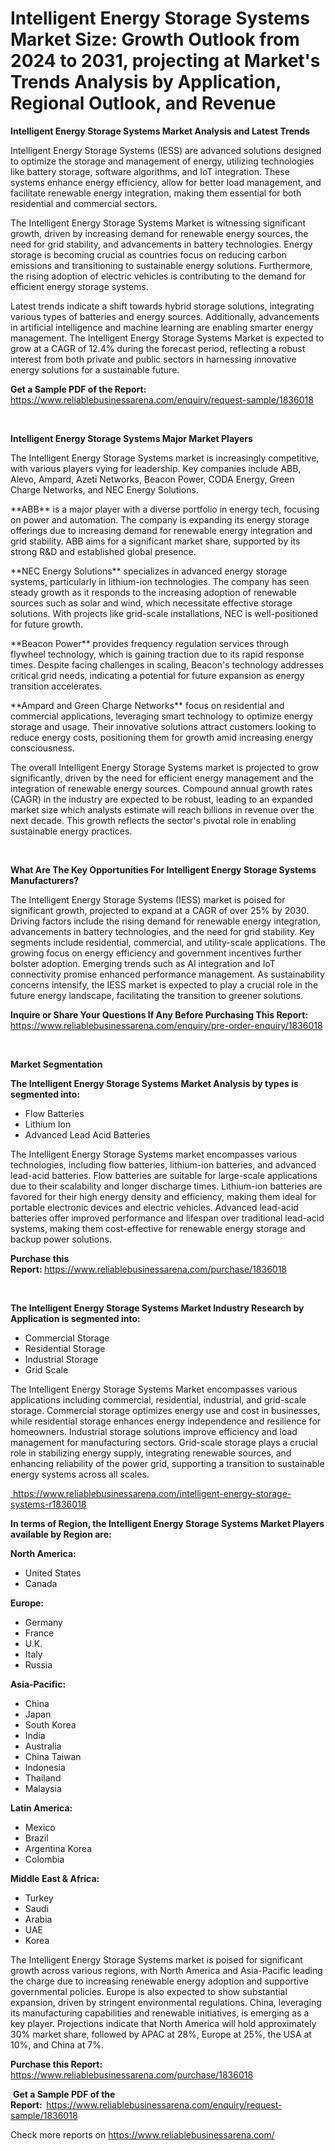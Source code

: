 <p><h1>Intelligent Energy Storage Systems Market Size: Growth Outlook from 2024 to 2031, projecting at Market's Trends Analysis by Application, Regional Outlook, and Revenue</h1></p><p><strong>Intelligent Energy Storage Systems Market Analysis and Latest Trends</strong></p>
<p><p>Intelligent Energy Storage Systems (IESS) are advanced solutions designed to optimize the storage and management of energy, utilizing technologies like battery storage, software algorithms, and IoT integration. These systems enhance energy efficiency, allow for better load management, and facilitate renewable energy integration, making them essential for both residential and commercial sectors.</p><p>The Intelligent Energy Storage Systems Market is witnessing significant growth, driven by increasing demand for renewable energy sources, the need for grid stability, and advancements in battery technologies. Energy storage is becoming crucial as countries focus on reducing carbon emissions and transitioning to sustainable energy solutions. Furthermore, the rising adoption of electric vehicles is contributing to the demand for efficient energy storage systems.</p><p>Latest trends indicate a shift towards hybrid storage solutions, integrating various types of batteries and energy sources. Additionally, advancements in artificial intelligence and machine learning are enabling smarter energy management. The Intelligent Energy Storage Systems Market is expected to grow at a CAGR of 12.4% during the forecast period, reflecting a robust interest from both private and public sectors in harnessing innovative energy solutions for a sustainable future.</p></p>
<p><strong>Get a Sample PDF of the Report:&nbsp;</strong> <a href="https://www.reliablebusinessarena.com/enquiry/request-sample/1836018?utm_campaign=1766&utm_medium=2&utm_source=Github&utm_content=ia&utm_term=31122024&utm_id=intelligent-energy-storage-systems">https://www.reliablebusinessarena.com/enquiry/request-sample/1836018</a></p>
<p>&nbsp;</p>
<p><strong>Intelligent Energy Storage Systems Major Market Players</strong></p>
<p><p>The Intelligent Energy Storage Systems market is increasingly competitive, with various players vying for leadership. Key companies include ABB, Alevo, Ampard, Azeti Networks, Beacon Power, CODA Energy, Green Charge Networks, and NEC Energy Solutions. </p><p>**ABB** is a major player with a diverse portfolio in energy tech, focusing on power and automation. The company is expanding its energy storage offerings due to increasing demand for renewable energy integration and grid stability. ABB aims for a significant market share, supported by its strong R&D and established global presence.</p><p>**NEC Energy Solutions** specializes in advanced energy storage systems, particularly in lithium-ion technologies. The company has seen steady growth as it responds to the increasing adoption of renewable sources such as solar and wind, which necessitate effective storage solutions. With projects like grid-scale installations, NEC is well-positioned for future growth.</p><p>**Beacon Power** provides frequency regulation services through flywheel technology, which is gaining traction due to its rapid response times. Despite facing challenges in scaling, Beacon's technology addresses critical grid needs, indicating a potential for future expansion as energy transition accelerates.</p><p>**Ampard and Green Charge Networks** focus on residential and commercial applications, leveraging smart technology to optimize energy storage and usage. Their innovative solutions attract customers looking to reduce energy costs, positioning them for growth amid increasing energy consciousness.</p><p>The overall Intelligent Energy Storage Systems market is projected to grow significantly, driven by the need for efficient energy management and the integration of renewable energy sources. Compound annual growth rates (CAGR) in the industry are expected to be robust, leading to an expanded market size which analysts estimate will reach billions in revenue over the next decade. This growth reflects the sector's pivotal role in enabling sustainable energy practices.</p></p>
<p>&nbsp;</p>
<p><strong>What Are The Key Opportunities For Intelligent Energy Storage Systems Manufacturers?</strong></p>
<p><p>The Intelligent Energy Storage Systems (IESS) market is poised for significant growth, projected to expand at a CAGR of over 25% by 2030. Driving factors include the rising demand for renewable energy integration, advancements in battery technologies, and the need for grid stability. Key segments include residential, commercial, and utility-scale applications. The growing focus on energy efficiency and government incentives further bolster adoption. Emerging trends such as AI integration and IoT connectivity promise enhanced performance management. As sustainability concerns intensify, the IESS market is expected to play a crucial role in the future energy landscape, facilitating the transition to greener solutions.</p></p>
<p><strong>Inquire or Share Your Questions If Any Before Purchasing This Report:</strong> <a href="https://www.reliablebusinessarena.com/enquiry/pre-order-enquiry/1836018?utm_campaign=1766&utm_medium=2&utm_source=Github&utm_content=ia&utm_term=31122024&utm_id=intelligent-energy-storage-systems">https://www.reliablebusinessarena.com/enquiry/pre-order-enquiry/1836018</a></p>
<p>&nbsp;</p>
<p><strong>Market Segmentation</strong></p>
<p><strong>The Intelligent Energy Storage Systems Market Analysis by types is segmented into:</strong></p>
<p><ul><li>Flow Batteries</li><li>Lithium Ion</li><li>Advanced Lead Acid Batteries</li></ul></p>
<p><p>The Intelligent Energy Storage Systems market encompasses various technologies, including flow batteries, lithium-ion batteries, and advanced lead-acid batteries. Flow batteries are suitable for large-scale applications due to their scalability and longer discharge times. Lithium-ion batteries are favored for their high energy density and efficiency, making them ideal for portable electronic devices and electric vehicles. Advanced lead-acid batteries offer improved performance and lifespan over traditional lead-acid systems, making them cost-effective for renewable energy storage and backup power solutions.</p></p>
<p><strong>Purchase this Report:&nbsp;</strong><a href="https://www.reliablebusinessarena.com/purchase/1836018?utm_campaign=1766&utm_medium=2&utm_source=Github&utm_content=ia&utm_term=31122024&utm_id=intelligent-energy-storage-systems">https://www.reliablebusinessarena.com/purchase/1836018</a></p>
<p>&nbsp;</p>
<p><strong>The Intelligent Energy Storage Systems Market Industry Research by Application is segmented into:</strong></p>
<p><ul><li>Commercial Storage</li><li>Residential Storage</li><li>Industrial Storage</li><li>Grid Scale</li></ul></p>
<p><p>The Intelligent Energy Storage Systems Market encompasses various applications including commercial, residential, industrial, and grid-scale storage. Commercial storage optimizes energy use and cost in businesses, while residential storage enhances energy independence and resilience for homeowners. Industrial storage solutions improve efficiency and load management for manufacturing sectors. Grid-scale storage plays a crucial role in stabilizing energy supply, integrating renewable sources, and enhancing reliability of the power grid, supporting a transition to sustainable energy systems across all scales.</p></p>
<p><a href="https://www.reliablebusinessarena.com/intelligent-energy-storage-systems-r1836018?utm_campaign=1766&utm_medium=2&utm_source=Github&utm_content=ia&utm_term=31122024&utm_id=intelligent-energy-storage-systems">&nbsp;https://www.reliablebusinessarena.com/intelligent-energy-storage-systems-r1836018</a></p>
<p><strong>In terms of Region, the Intelligent Energy Storage Systems Market Players available by Region are:</strong></p>
<p>
    <p> <strong> North America: </strong>
        <ul>
            <li>United States</li>
            <li>Canada</li>
        </ul>
        </p> 
    <p> <strong> Europe: </strong>
        <ul>
            <li>Germany</li>
            <li>France</li>
            <li>U.K.</li>
            <li>Italy</li>
            <li>Russia</li>
        </ul>
        </p> 
    <p> <strong> Asia-Pacific: </strong>
        <ul>
            <li>China</li>
            <li>Japan</li>
            <li>South Korea</li>
            <li>India</li>
            <li>Australia</li>
            <li>China Taiwan</li>
            <li>Indonesia</li>
            <li>Thailand</li>
            <li>Malaysia</li>
        </ul>
        </p> 
    <p> <strong> Latin America: </strong>
        <ul>
            <li>Mexico</li>
            <li>Brazil</li>
            <li>Argentina Korea</li>
            <li>Colombia</li>
        </ul>
        </p> 
    <p> <strong> Middle East & Africa: </strong>
        <ul>
            <li>Turkey</li>
            <li>Saudi</li>
            <li>Arabia</li>
            <li>UAE</li>
            <li>Korea</li>
        </ul>
    </p>
    </p>
<p><p>The Intelligent Energy Storage Systems market is poised for significant growth across various regions, with North America and Asia-Pacific leading the charge due to increasing renewable energy adoption and supportive governmental policies. Europe is also expected to show substantial expansion, driven by stringent environmental regulations. China, leveraging its manufacturing capabilities and renewable initiatives, is emerging as a key player. Projections indicate that North America will hold approximately 30% market share, followed by APAC at 28%, Europe at 25%, the USA at 10%, and China at 7%.</p></p>
<p><strong>Purchase this Report: </strong><a href="https://www.reliablebusinessarena.com/purchase/1836018?utm_campaign=1766&utm_medium=2&utm_source=Github&utm_content=ia&utm_term=31122024&utm_id=intelligent-energy-storage-systems">https://www.reliablebusinessarena.com/purchase/1836018</a></p>
<p>&nbsp;<strong>Get a Sample PDF of the Report:&nbsp;&nbsp;</strong><a href="https://www.reliablebusinessarena.com/enquiry/request-sample/1836018?utm_campaign=1766&utm_medium=2&utm_source=Github&utm_content=ia&utm_term=31122024&utm_id=intelligent-energy-storage-systems">https://www.reliablebusinessarena.com/enquiry/request-sample/1836018</a></p>
<p><strong></strong></p>
<p>Check more reports on <a href="https://www.reliablebusinessarena.com/?utm_campaign=1766&utm_medium=2&utm_source=Github&utm_content=ia&utm_term=31122024&utm_id=intelligent-energy-storage-systems">https://www.reliablebusinessarena.com/</a></p>